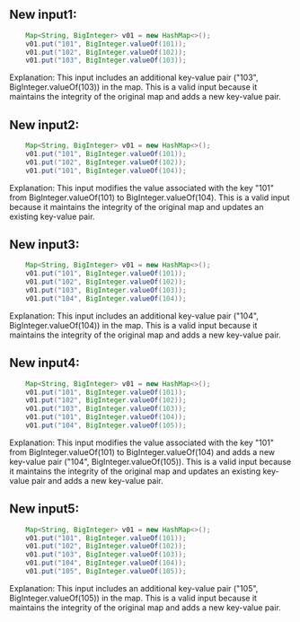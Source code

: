 ## New input1:
```java
    Map<String, BigInteger> v01 = new HashMap<>();
    v01.put("101", BigInteger.valueOf(101));
    v01.put("102", BigInteger.valueOf(102));
    v01.put("103", BigInteger.valueOf(103));
```
Explanation: This input includes an additional key-value pair ("103", BigInteger.valueOf(103)) in the map. This is a valid input because it maintains the integrity of the original map and adds a new key-value pair.

## New input2:
```java
    Map<String, BigInteger> v01 = new HashMap<>();
    v01.put("101", BigInteger.valueOf(101));
    v01.put("102", BigInteger.valueOf(102));
    v01.put("101", BigInteger.valueOf(104));
```
Explanation: This input modifies the value associated with the key "101" from BigInteger.valueOf(101) to BigInteger.valueOf(104). This is a valid input because it maintains the integrity of the original map and updates an existing key-value pair.

## New input3:
```java
    Map<String, BigInteger> v01 = new HashMap<>();
    v01.put("101", BigInteger.valueOf(101));
    v01.put("102", BigInteger.valueOf(102));
    v01.put("103", BigInteger.valueOf(103));
    v01.put("104", BigInteger.valueOf(104));
```
Explanation: This input includes an additional key-value pair ("104", BigInteger.valueOf(104)) in the map. This is a valid input because it maintains the integrity of the original map and adds a new key-value pair.

## New input4:
```java
    Map<String, BigInteger> v01 = new HashMap<>();
    v01.put("101", BigInteger.valueOf(101));
    v01.put("102", BigInteger.valueOf(102));
    v01.put("103", BigInteger.valueOf(103));
    v01.put("101", BigInteger.valueOf(104));
    v01.put("104", BigInteger.valueOf(105));
```
Explanation: This input modifies the value associated with the key "101" from BigInteger.valueOf(101) to BigInteger.valueOf(104) and adds a new key-value pair ("104", BigInteger.valueOf(105)). This is a valid input because it maintains the integrity of the original map and updates an existing key-value pair and adds a new key-value pair.

## New input5:
```java
    Map<String, BigInteger> v01 = new HashMap<>();
    v01.put("101", BigInteger.valueOf(101));
    v01.put("102", BigInteger.valueOf(102));
    v01.put("103", BigInteger.valueOf(103));
    v01.put("104", BigInteger.valueOf(104));
    v01.put("105", BigInteger.valueOf(105));
```
Explanation: This input includes an additional key-value pair ("105", BigInteger.valueOf(105)) in the map. This is a valid input because it maintains the integrity of the original map and adds a new key-value pair.
